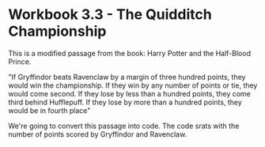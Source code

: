 # Workbook 3.3 - The Quidditch Championship
This is a modified passage from the book: Harry Potter and the Half-Blood Prince.

"If Gryffindor beats Ravenclaw by a margin of three hundred points,
they would win the championship. If they win by any number of points
or tie, they would come second. If they lose by less than a
hundred points, they come third behind Hufflepuff. If they lose by
more than a hundred points, they would be in fourth place"

We're going to convert this passage into code. The code srats with the number of points scored by Gryffindor and Ravenclaw.
